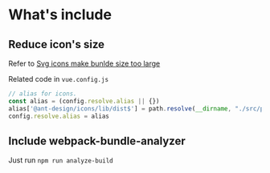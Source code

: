 # What's include

## Reduce icon's size

Refer to [Svg icons make bunlde size too large](https://github.com/ant-design/ant-design/issues/12011)

Related code in `vue.config.js`

```js
// alias for icons.
const alias = (config.resolve.alias || {})
alias['@ant-design/icons/lib/dist$'] = path.resolve(__dirname, "./src/plugins/icons.js")
config.resolve.alias = alias
```

## Include webpack-bundle-analyzer

Just run `npm run analyze-build`